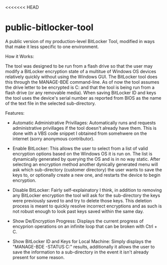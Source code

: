 <<<<<<< HEAD
# public-bitlocker-tool
A public version of my production-level BitLocker Tool, modified in ways that make it less specific to one environment.

How it Works:

The tool was designed to be run from a flash drive so that the user may modify a BitLocker encryption state of a multitue of Windows OS
devices relatively quickly without using the Windows GUI. The BitLocker tool does this through the MANAGE-BDE command-line. As of now the
tool assumes the drive letter to be encrypted is C: and that the tool is being run from a flash drive (or any removable media). When 
saving BitLocker ID and keys the tool uses the device's serial number as reported from BIOS as the name of the text file in the selected
sub-directory.

Features:

- Automatic Administrative Privillages:
  Automatically runs and requests administrative privillages if the tool doesn't already have them. This is done with a VBS code snippet 
  I obtained from somehwere on the internet (sorry anonymous contributor).

- Enable BitLocker:
  This allows the user to select from a list of valid encryption options based on the Windows OS it is run on. The list is dynamically 
  generated by querying the OS and is in no way static. After selecting an encryption method another dynically generated menu will ask 
  which sub-directory (customer directory) the user wants to save the keys to, or optionally create a new one, and restarts the device 
  to begin encryption.
  
- Disable BitLocker:
  Fairly self-explainatory I think, in addition to removing any BitLocker encryption the tool will ask for the sub-directory the keys 
  were previously saved to and try to delete those keys. This deletion process is meant to quickly resolve incorrect encryptions and 
  as such is not robust enough to look past keys saved within the same day.
    
- Show De/Encryption Progress:
  Displays the current progress of encyprion operations on an infinite loop that can be broken with Ctrl + C.

- Show BitLocker ID and Keys for Local Machine:
  Simply displays the "MANAGE-BDE -STATUS C:" results, additionally it allows the user to save the information to a sub-directory in the
  event it isn't already present for some reason.
